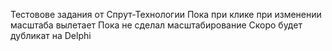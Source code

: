 Тестовове задания от   Спрут-Технологии
Пока при клике при изменении масштаба вылетает
Пока не сделал масштабирование
Скоро будет дубликат на Delphi
